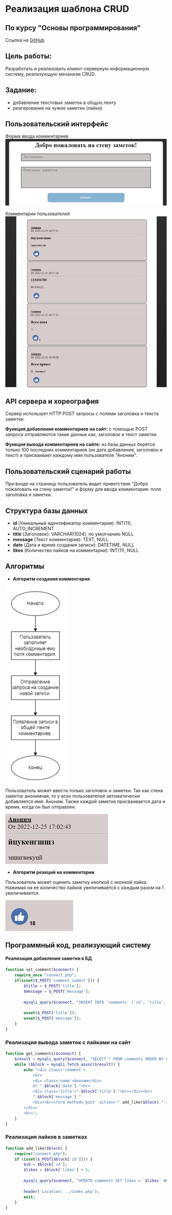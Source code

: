 # Реализация шаблона CRUD
## По курсу "Основы программирования"
Ссылка на [GitHub](https://github.com/MaksikLastik/Labwork-2)

## Цель работы:
Разработать и реализовать клиент-серверную информационную систему, реализующую механизм CRUD.

## Задание: 
- добавление текстовых заметок в общую ленту
- реагирование на чужие заметки (лайки)

## Пользовательский интерфейс

Форма ввода комментариев
![alt-текст](https://github.com/MaksikLastik/Labwork-2/blob/main/images/for%20README/Форма%20ввода%20заметок.png)

Комментарии пользователей
![alt-текст](https://github.com/MaksikLastik/Labwork-2/blob/main/images/for%20README/Заметки%20пользователей.png)


## API сервера и хореография
Сервер использует HTTP POST запросы с полями заголовка и текста заметки.

**Функция добавления комментариев на сайт:**
с помощью POST запроса отправляются такие данные как, заголовок и текст заметки.

**Функция вывода комментариев на сайте:**
из базы данных берётся только 100 последних комментариев (их дата добавления, заголовок и текст) и присваивает каждому имя пользователя "Аноним".

## Пользовательский сценарий работы
При входе на страницу пользователь видит приветствие "Добро пожаловать на стену заметок!" и форму для ввода комментария: поля заголовка и заметки.

## Структура базы данных
- **id** (Уникальный идентификатор комментария): INT(11), AUTO_INCREMENT
- **title** (Заголовок): VARCHAR(1024), по умолчанию NULL
- **message** (Текст комментария): TEXT, NULL
- **date** (Дата и время создания записи): DATETIME, NULL 
- **likes** (Количество лайков на комментарии): INT(11), NULL

## Алгоритмы

- **Алгоритм создания комментария**

![alt-текст](https://github.com/MaksikLastik/Labwork-2/blob/main/images/for%20README/Алгоритм%20создания%20заметки.png)

Пользователь может ввести только заголовок и заметки. Так как стена заметок анонимная, то у всех пользователей автоматически добавляется имя: Аноним. Также каждой заметке присваивается дата и время, когда он был отправлен.

![alt-текст](https://github.com/MaksikLastik/Labwork-2/blob/main/images/for%20README/Заметка.png)


- **Алгоритм реакций на комментарии**

Пользователь может оценить заметку кнопкой с иконкой лайка. Нажимая на ее количество лайков увеличивается с каждым разом на 1 увеличивается.

![alt-текст](https://github.com/MaksikLastik/Labwork-2/blob/main/images/for%20README/Реагирование%20на%20заметку.png)



## Программный код, реализующий систему

#### Реализация добавления заметки в БД
```php
function set_comment($connect) {
    require_once "connect.php";
    if(isset($_POST['comment_submit'])) {
        $title = $_POST['title'];
        $message = $_POST['message'];

        mysqli_query($connect, "INSERT INTO `comments` (`id`, `title`, `message`, `date`, `likes`) VALUES (NULL, '$title', '$message', NOW(), NULL)");

        unset($_POST['title']);
        unset($_POST['message']);
    }
}
```
###  Реализация вывода заметок с лайками на сайт
```php
function get_comments($connect) {
    $result = mysqli_query($connect, "SELECT * FROM comments ORDER BY date DESC LIMIT 100");
    while ($block = mysqli_fetch_assoc($result)) {
        echo "<div class='comment'>
            <br>
            <div class='name'>Аноним</div>
            От ".$block['date']."<hr>
            <div class='title'>".$block['title']."<br></div><br>
            ".$block['message']."
            <div><br><form method='post' action='".add_like($block)."'><button type='submit' name='".$block['id']."' class='like'><img class='img' src='../images/for site/like.png'> ".$block['likes']."</button></form></div>
        </div>
        <br>";
    }
}
```
### Реализация лайков в заметках
```php
function add_like($block) {
    require("connect.php");
    if (isset($_POST[$block['id']])) {
        $id = $block['id'];
        $likes = $block['likes'] + 1;

        mysqli_query($connect, "UPDATE comments SET likes = '$likes' WHERE id = '$id'");
        
        header('Location: ../index.php');
        exit;
    }
}
```

